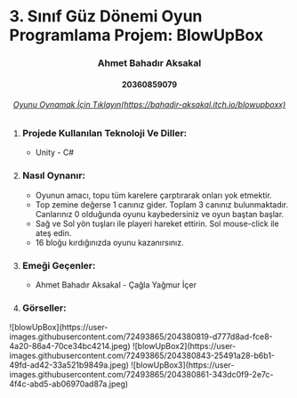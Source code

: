 # 3. Sınıf Güz Dönemi Oyun Programlama Projem: BlowUpBox

<h3 align="center" color="Darkblue">Ahmet Bahadır Aksakal</h3>
<h4 align="center" color="Darkblue">20360859079</h4>
<h6 align="center" ><a href="https://bahadir-aksakal.itch.io/blowupboxx" color="Purple">Oyunu Oynamak İçin Tıklayın(https://bahadir-aksakal.itch.io/blowupboxx)</a></h6>

<ol>
  <li>
      <h3 color="Red">Projede Kullanılan Teknoloji Ve Diller:</h3>
      <ul>
        <li>Unity - C#</li>
      </ul>
  </li>
  <li>
      <h3 color="Red">Nasıl Oynanır:</h3>
      <ul>
        <li>Oyunun amacı, topu tüm karelere çarptırarak onları yok etmektir.</li>
        <li>Top zemine değerse 1 canınız gider. Toplam 3 canınız bulunmaktadır. Canlarınız 0 olduğunda oyunu kaybedersiniz ve oyun baştan başlar.</li>
        <li>Sağ ve Sol yön tuşları ile playeri hareket ettirin. Sol mouse-click ile ateş edin.</li>
        <li>16 bloğu kırdığınızda oyunu kazanırsınız.</li>
      </ul>
  </li>
  <li>
      <h3 color="Red">Emeği Geçenler:</h3>
      <ul>
         <li>Ahmet Bahadır Aksakal - Çağla Yağmur İçer</li>
    </ul>
  </li>
  <li>
      <h3 color="Red">Görseller:</h3>
  </li>
</ol>
![blowUpBox](https://user-images.githubusercontent.com/72493865/204380819-d777d8ad-fce8-4a20-86a4-70ce34bc4214.jpeg)
![blowUpBox2](https://user-images.githubusercontent.com/72493865/204380843-25491a28-b6b1-49fd-ad42-33a521b9849a.jpeg)
![blowUpBox3](https://user-images.githubusercontent.com/72493865/204380861-343dc0f9-2e7c-4f4c-abd5-ab06970ad87a.jpeg)


